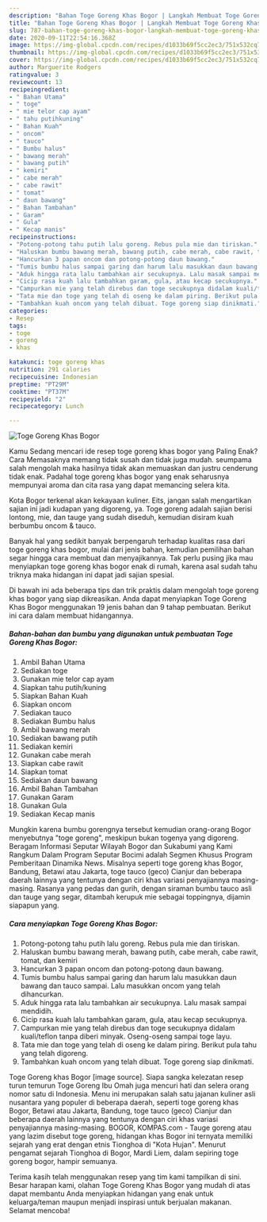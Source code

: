 ```yaml
---
description: "Bahan Toge Goreng Khas Bogor | Langkah Membuat Toge Goreng Khas Bogor Yang Mudah Dan Praktis"
title: "Bahan Toge Goreng Khas Bogor | Langkah Membuat Toge Goreng Khas Bogor Yang Mudah Dan Praktis"
slug: 787-bahan-toge-goreng-khas-bogor-langkah-membuat-toge-goreng-khas-bogor-yang-mudah-dan-praktis
date: 2020-09-11T22:54:16.368Z
image: https://img-global.cpcdn.com/recipes/d1033b69f5cc2ec3/751x532cq70/toge-goreng-khas-bogor-foto-resep-utama.jpg
thumbnail: https://img-global.cpcdn.com/recipes/d1033b69f5cc2ec3/751x532cq70/toge-goreng-khas-bogor-foto-resep-utama.jpg
cover: https://img-global.cpcdn.com/recipes/d1033b69f5cc2ec3/751x532cq70/toge-goreng-khas-bogor-foto-resep-utama.jpg
author: Marguerite Rodgers
ratingvalue: 3
reviewcount: 13
recipeingredient:
- " Bahan Utama"
- " toge"
- " mie telor cap ayam"
- " tahu putihkuning"
- " Bahan Kuah"
- " oncom"
- " tauco"
- " Bumbu halus"
- " bawang merah"
- " bawang putih"
- " kemiri"
- " cabe merah"
- " cabe rawit"
- " tomat"
- " daun bawang"
- " Bahan Tambahan"
- " Garam"
- " Gula"
- " Kecap manis"
recipeinstructions:
- "Potong-potong tahu putih lalu goreng. Rebus pula mie dan tiriskan."
- "Haluskan bumbu bawang merah, bawang putih, cabe merah, cabe rawit, tomat, dan kemiri"
- "Hancurkan 3 papan oncom dan potong-potong daun bawang."
- "Tumis bumbu halus sampai garing dan harum lalu masukkan daun bawang dan tauco sampai. Lalu masukkan oncom yang telah dihancurkan."
- "Aduk hingga rata lalu tambahkan air secukupnya. Lalu masak sampai mendidih."
- "Cicip rasa kuah lalu tambahkan garam, gula, atau kecap secukupnya."
- "Campurkan mie yang telah direbus dan toge secukupnya didalam kuali/teflon tanpa diberi minyak. Oseng-oseng sampai toge layu."
- "Tata mie dan toge yang telah di oseng ke dalam piring. Berikut pula tahu yang telah digoreng."
- "Tambahkan kuah oncom yang telah dibuat. Toge goreng siap dinikmati."
categories:
- Resep
tags:
- toge
- goreng
- khas

katakunci: toge goreng khas 
nutrition: 291 calories
recipecuisine: Indonesian
preptime: "PT29M"
cooktime: "PT37M"
recipeyield: "2"
recipecategory: Lunch

---
```



![Toge Goreng Khas Bogor](https://img-global.cpcdn.com/recipes/d1033b69f5cc2ec3/751x532cq70/toge-goreng-khas-bogor-foto-resep-utama.jpg)

Kamu Sedang mencari ide resep toge goreng khas bogor yang Paling Enak? Cara Memasaknya memang tidak susah dan tidak juga mudah. seumpama salah mengolah maka hasilnya tidak akan memuaskan dan justru cenderung tidak enak. Padahal toge goreng khas bogor yang enak seharusnya mempunyai aroma dan cita rasa yang dapat memancing selera kita.

Kota Bogor terkenal akan kekayaan kuliner. Eits, jangan salah mengartikan sajian ini jadi kudapan yang digoreng, ya. Toge goreng adalah sajian berisi lontong, mie, dan tauge yang sudah diseduh, kemudian disiram kuah berbumbu oncom &amp; tauco.

Banyak hal yang sedikit banyak berpengaruh terhadap kualitas rasa dari toge goreng khas bogor, mulai dari jenis bahan, kemudian pemilihan bahan segar hingga cara membuat dan menyajikannya. Tak perlu pusing jika mau menyiapkan toge goreng khas bogor enak di rumah, karena asal sudah tahu triknya maka hidangan ini dapat jadi sajian spesial.


Di bawah ini ada beberapa tips dan trik praktis dalam mengolah toge goreng khas bogor yang siap dikreasikan. Anda dapat menyiapkan Toge Goreng Khas Bogor menggunakan 19 jenis bahan dan 9 tahap pembuatan. Berikut ini cara dalam membuat hidangannya.

<!--inarticleads1-->

##### Bahan-bahan dan bumbu yang digunakan untuk pembuatan Toge Goreng Khas Bogor:

1. Ambil  Bahan Utama
1. Sediakan  toge
1. Gunakan  mie telor cap ayam
1. Siapkan  tahu putih/kuning
1. Siapkan  Bahan Kuah
1. Siapkan  oncom
1. Sediakan  tauco
1. Sediakan  Bumbu halus
1. Ambil  bawang merah
1. Sediakan  bawang putih
1. Sediakan  kemiri
1. Gunakan  cabe merah
1. Siapkan  cabe rawit
1. Siapkan  tomat
1. Sediakan  daun bawang
1. Ambil  Bahan Tambahan
1. Gunakan  Garam
1. Gunakan  Gula
1. Sediakan  Kecap manis


Mungkin karena bumbu gorengnya tersebut kemudian orang-orang Bogor menyebutnya &#34;toge goreng&#34;, meskipun bukan togenya yang digoreng. Beragam Informasi Seputar Wilayah Bogor dan Sukabumi yang Kami Rangkum Dalam Program Seputar Bocimi adalah Segmen Khusus Program Pemberitaan Dinamika News. Misalnya seperti toge goreng khas Bogor, Bandung, Betawi atau Jakarta, toge tauco (geco) Cianjur dan beberapa daerah lainnya yang tentunya dengan ciri khas variasi penyajiannya masing-masing. Rasanya yang pedas dan gurih, dengan siraman bumbu tauco asli dan tauge yang segar, ditambah kerupuk mie sebagai toppingnya, dijamin siapapun yang. 

<!--inarticleads2-->

##### Cara menyiapkan Toge Goreng Khas Bogor:

1. Potong-potong tahu putih lalu goreng. Rebus pula mie dan tiriskan.
1. Haluskan bumbu bawang merah, bawang putih, cabe merah, cabe rawit, tomat, dan kemiri
1. Hancurkan 3 papan oncom dan potong-potong daun bawang.
1. Tumis bumbu halus sampai garing dan harum lalu masukkan daun bawang dan tauco sampai. Lalu masukkan oncom yang telah dihancurkan.
1. Aduk hingga rata lalu tambahkan air secukupnya. Lalu masak sampai mendidih.
1. Cicip rasa kuah lalu tambahkan garam, gula, atau kecap secukupnya.
1. Campurkan mie yang telah direbus dan toge secukupnya didalam kuali/teflon tanpa diberi minyak. Oseng-oseng sampai toge layu.
1. Tata mie dan toge yang telah di oseng ke dalam piring. Berikut pula tahu yang telah digoreng.
1. Tambahkan kuah oncom yang telah dibuat. Toge goreng siap dinikmati.


Toge Goreng khas Bogor [image source]. Siapa sangka kelezatan resep turun temurun Toge Goreng Ibu Omah juga mencuri hati dan selera orang nomor satu di Indonesia. Menu ini merupakan salah satu jajanan kuliner asli nusantara yang populer di beberapa daerah, seperti toge goreng khas Bogor, Betawi atau Jakarta, Bandung, toge tauco (geco) Cianjur dan beberapa daerah lainnya yang tentunya dengan ciri khas variasi penyajiannya masing-masing. BOGOR, KOMPAS.com - Tauge goreng atau yang lazim disebut toge goreng, hidangan khas Bogor ini ternyata memiliki sejarah yang erat dengan etnis Tionghoa di &#34;Kota Hujan&#34;. Menurut pengamat sejarah Tionghoa di Bogor, Mardi Liem, dalam sepiring toge goreng bogor, hampir semuanya. 

Terima kasih telah menggunakan resep yang tim kami tampilkan di sini. Besar harapan kami, olahan Toge Goreng Khas Bogor yang mudah di atas dapat membantu Anda menyiapkan hidangan yang enak untuk keluarga/teman maupun menjadi inspirasi untuk berjualan makanan. Selamat mencoba!
